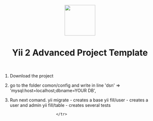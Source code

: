 <p align="center">
    <a href="https://github.com/yiisoft" target="_blank">
        <img src="https://avatars0.githubusercontent.com/u/993323" height="100px">
    </a>
    <h1 align="center">Yii 2 Advanced Project Template</h1>
    <br>
</p>

1. Download the project
2. go to the folder comon/config and write in line
  'dsn' => 'mysql:host=localhost;dbname=YOUR DB',
3. Run next comand.
                            <tr>
                                <td>yii migrate - creates a base</td>
                                <td> yii fill/user - creates a user and admin </td>
                                <td>    yii fill/table - creates several tests</td>
                               
                            </tr>
        
        
      